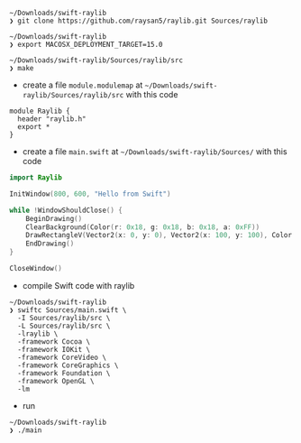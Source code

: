 ```shell
~/Downloads/swift-raylib 
❯ git clone https://github.com/raysan5/raylib.git Sources/raylib
```

```shel
~/Downloads/swift-raylib
❯ export MACOSX_DEPLOYMENT_TARGET=15.0
```

```shel
~/Downloads/swift-raylib/Sources/raylib/src
❯ make
```

- create a file `module.modulemap` at `~/Downloads/swift-raylib/Sources/raylib/src` with this code
```text
module Raylib {
  header "raylib.h"
  export *
}
```

- create a file `main.swift` at `~/Downloads/swift-raylib/Sources/` with this code
```swift
import Raylib

InitWindow(800, 600, "Hello from Swift")

while !WindowShouldClose() {
    BeginDrawing()
    ClearBackground(Color(r: 0x18, g: 0x18, b: 0x18, a: 0xFF))
    DrawRectangleV(Vector2(x: 0, y: 0), Vector2(x: 100, y: 100), Color(r: 255, g: 0, b: 0, a: 100))
    EndDrawing()
}

CloseWindow()
```

- compile Swift code with raylib
```shel
~/Downloads/swift-raylib 
❯ swiftc Sources/main.swift \
  -I Sources/raylib/src \
  -L Sources/raylib/src \
  -lraylib \
  -framework Cocoa \
  -framework IOKit \
  -framework CoreVideo \
  -framework CoreGraphics \
  -framework Foundation \
  -framework OpenGL \
  -lm
```

- run
```shel
~/Downloads/swift-raylib 
❯ ./main
```
